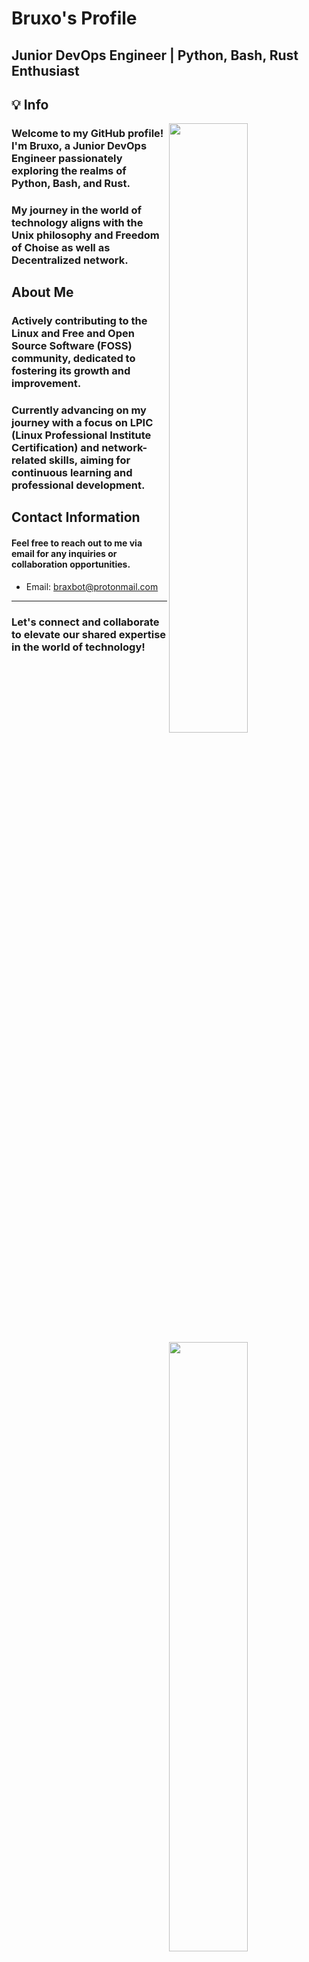 # Bruxo's Profile
## Junior DevOps Engineer | Python, Bash, Rust Enthusiast

## 💡 Info


<a href="https://github.com/agam778">
  <img align="right" width="50%" src="https://github-readme-stats.vercel.app/api?username=voidbruxo&theme=dark&show_icons=true)">
  <img align="right" width="50%" src="https://github-readme-streak-stats.herokuapp.com/?user=voidbruxo&theme=dark">
</a>


### Welcome to my GitHub profile! I'm Bruxo, a Junior DevOps Engineer passionately exploring the realms of Python, Bash, and Rust. 
### My journey in the world of technology aligns with the Unix philosophy and Freedom of Choise as well as Decentralized network.

## About Me
### Actively contributing to the Linux and Free and Open Source Software (FOSS) community, dedicated to fostering its growth and improvement.
### Currently advancing on my journey with a focus on LPIC (Linux Professional Institute Certification) and network-related skills, aiming for continuous learning and professional development.

## Contact Information

#### Feel free to reach out to me via email for any inquiries or collaboration opportunities.

- Email: braxbot@protonmail.com

---------------------------------------------------------------------------------------------------------------------------------------------------------------------------------------------------
### Let's connect and collaborate to elevate our shared expertise in the world of technology!
